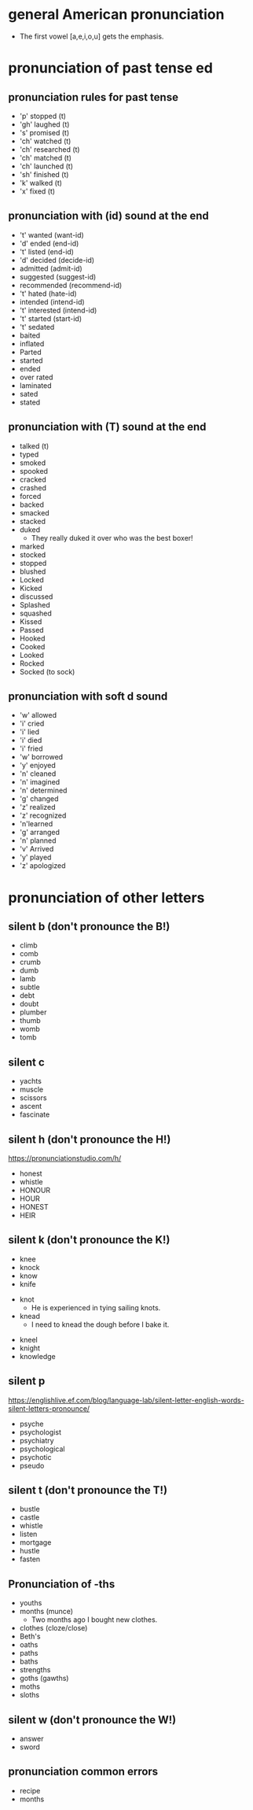 # general American pronunciation
- The first vowel [a,e,i,o,u] gets the emphasis.

# pronunciation of past tense ed
## pronunciation rules for past tense 
* 'p'	stopped (t)
* 'gh'	laughed (t)
* 's'	promised (t)
* 'ch'    watched (t)
* 'ch'   researched (t)
* 'ch'   matched (t)
* 'ch'   launched (t)
* 'sh'    finished (t)
* 'k'	walked (t)
* 'x' fixed (t)

## pronunciation with (id) sound at the end
* 't' wanted (want-id)
* 'd' ended	(end-id)
* 't' listed (end-id)
* 'd' decided	(decide-id)
* admitted	(admit-id)
* suggested	(suggest-id)
* recommended	(recommend-id)
* 't' hated	(hate-id)
* intended	(intend-id)
* 't' interested	(intend-id)
* 't' started	(start-id)
* 't' sedated
* baited
* inflated
* Parted
* started
* ended
* over rated
* laminated
* sated
* stated




## pronunciation with (T) sound at the end
* talked (t)
* typed
* smoked
* spooked
* cracked
* crashed
* forced
* backed
* smacked
* stacked
* duked
	*	They really duked it over who was the best boxer!
* marked
* stocked
* stopped
* blushed
* Locked
* Kicked
* discussed
* Splashed
* squashed
* Kissed
* Passed
* Hooked
* Cooked
* Looked
* Rocked
* Socked (to sock)

## pronunciation with soft d sound
* 'w' allowed
* 'i' cried
* 'i' lied
* 'i' died
* 'i' fried
* 'w' borrowed
* 'y' enjoyed
* 'n' cleaned
* 'n' imagined
* 'n' determined
* 'g' changed
* 'z' realized
* 'z'  recognized
* 'n'learned
* 'g' arranged
* 'n' planned
* 'v' Arrived
* 'y' played
* 'z' apologized

# pronunciation of other letters
## silent b (don't pronounce the B!)
* climb
* comb
* crumb
* dumb
* lamb
* subtle
* debt
* doubt
* plumber
* thumb
* womb
* tomb

## silent c
- yachts
- muscle
- scissors 
- ascent 
- fascinate


## silent h (don't pronounce the H!)
https://pronunciationstudio.com/h/
* honest
* whistle
* HONOUR
* HOUR
* HONEST
* HEIR

## silent k (don't pronounce the K!)
* knee
* knock
* know
* knife
 - knot
	 - He is experienced in tying sailing knots.
 - knead
	 - I need to knead the dough before I bake it.
* kneel
* knight
* knowledge

## silent p
https://englishlive.ef.com/blog/language-lab/silent-letter-english-words-silent-letters-pronounce/
- psyche
- psychologist
- psychiatry
- psychological
-  psychotic 
- pseudo


## silent t (don't pronounce the T!)
* bustle
* castle
* whistle
* listen
* mortgage
* hustle
* fasten

## Pronunciation of -ths
* youths
* months (munce)
  * Two months ago I bought new clothes.
* clothes (cloze/close)
* Beth's
* oaths
* paths
* baths
* strengths
* goths (gawths)
* moths
* sloths



## silent w  (don't pronounce the W!)
* answer
* sword


## pronunciation common errors
* recipe
* months
